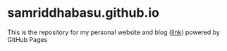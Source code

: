 # samriddhabasu.github.io

This is the repository for my personal website and blog ([link](https://samriddhabasu.github.io)) powered by GitHub Pages
